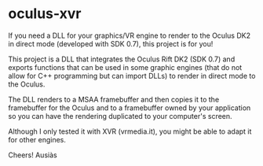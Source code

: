 # oculus-xvr

If you need a DLL for your graphics/VR engine to render to the Oculus DK2 in direct mode (developed with SDK 0.7), this project is for you!

This project is a DLL that integrates the Oculus Rift DK2 (SDK 0.7) and exports functions that can be used in some graphic engines (that do not allow for C++ programming but can import DLLs) to render in direct mode to the Oculus.

The DLL renders to a MSAA framebuffer and then copies it to the framebuffer for the Oculus and to a framebuffer owned by your application so you can have the rendering duplicated to your computer's screen.

Although I only tested it with XVR (vrmedia.it), you might be able to adapt it for other engines.

Cheers!
Ausiàs
